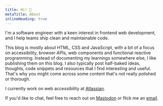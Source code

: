 ```yaml
---
title: Hi! 👋
metaTitle: About
inlineHeading: true
---
```


I'm a software engineer with a keen interest in frontend web development, and I help teams ship clean and maintainable code.

This blog is mostly about HTML, CSS and JavaScript, with a bit of a focus on accessibility, browser APIs, web components and functional
reactive programming. Instead of documenting my learnings somewhere else, I like publishing them on this blog. I also typically post
half-baked ideas, thoughts, code snippets and resources that I find interesting and useful. That's why you might come across some content
that's not really polished or thorough.

I currently work on web accessibility at [Atlassian](https://atlassian.com).

If you'd like to chat, feel free to reach out on [Mastodon](https://mas.to/@fed) or flick me an [email](mailto:fed@duck.com).
